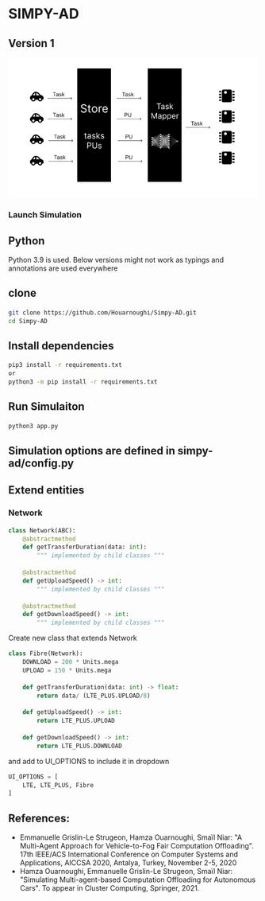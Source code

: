 # SIMPY-AD

## Version 1

![Alt text](assets/schema-1.png "Title")

### Launch Simulation

## Python

Python 3.9 is used. Below versions might not work as typings and annotations are used everywhere

## clone

```bash
git clone https://github.com/Houarnoughi/Simpy-AD.git
cd Simpy-AD
```

## Install dependencies

```bash
pip3 install -r requirements.txt
or
python3 -m pip install -r requirements.txt
```

## Run Simulaiton

```bash
python3 app.py
```
## Simulation options are defined in simpy-ad/config.py

## Extend entities

### Network

```python
class Network(ABC):
    @abstractmethod
    def getTransferDuration(data: int):
        """ implemented by child classes """

    @abstractmethod
    def getUploadSpeed() -> int:
        """ implemented by child classes """
        
    @abstractmethod
    def getDownloadSpeed() -> int:
        """ implemented by child classes """
```

Create new class that extends Network

```python
class Fibre(Network):
    DOWNLOAD = 200 * Units.mega
    UPLOAD = 150 * Units.mega

    def getTransferDuration(data: int) -> float:
        return data/ (LTE_PLUS.UPLOAD/8)
    
    def getUploadSpeed() -> int:
        return LTE_PLUS.UPLOAD
    
    def getDownloadSpeed() -> int:
        return LTE_PLUS.DOWNLOAD
```
and add to UI_OPTIONS to include it in dropdown

```python
UI_OPTIONS = [
    LTE, LTE_PLUS, Fibre
]
```

## References:
- Emmanuelle Grislin-Le Strugeon, Hamza Ouarnoughi, Smaïl Niar: "A Multi-Agent Approach for Vehicle-to-Fog Fair Computation Offloading". 17th IEEE/ACS International Conference on Computer Systems and Applications, AICCSA 2020, Antalya, Turkey, November 2-5, 2020
- Hamza Ouarnoughi, Emmanuelle Grislin-Le Strugeon, Smaïl Niar: "Simulating Multi-agent-based Computation Offloading for Autonomous Cars". To appear in Cluster Computing, Springer, 2021.
